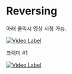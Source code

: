 # Reversing

아래 클릭시 영상 시청 가능.

[![Video Label](http://img.youtube.com/vi/1C_Xw9J4-Rc/0.jpg)](https://youtu.be/1C_Xw9J4-Rc)


크랙미 #1

[![Video Label](http://img.youtube.com/vi/B_4illyXVgM/0.jpg)](https://youtu.be/B_4illyXVgM)
